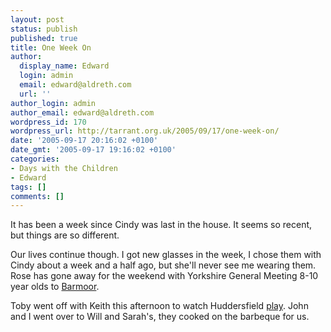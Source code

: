 ```yaml
---
layout: post
status: publish
published: true
title: One Week On
author:
  display_name: Edward
  login: admin
  email: edward@aldreth.com
  url: ''
author_login: admin
author_email: edward@aldreth.com
wordpress_id: 170
wordpress_url: http://tarrant.org.uk/2005/09/17/one-week-on/
date: '2005-09-17 20:16:02 +0100'
date_gmt: '2005-09-17 19:16:02 +0100'
categories:
- Days with the Children
- Edward
tags: []
comments: []
---
```

<p>It has been a week since Cindy was last in the house.  It seems so recent, but things are so different.</p>
<p>Our lives continue though.  I got new glasses in the week, I chose them with Cindy about a week and a half ago, but she'll never see me wearing them.  Rose has gone away for the weekend with Yorkshire General Meeting 8-10 year olds to <a href="http://www.barmoor.org.uk/">Barmoor</a>.</p>
<p>Toby went off with Keith this afternoon to watch Huddersfield <a href="http://news.bbc.co.uk/sport1/hi/football/eng_div_2/4232488.stm">play</a>.  John and I went over to Will and Sarah's, they cooked on the barbeque for us.</p>
